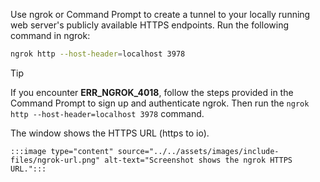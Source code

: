 Use ngrok or Command Prompt to create a tunnel to your locally running web server's publicly available HTTPS endpoints. Run the following command in ngrok:

```bash
ngrok http --host-header=localhost 3978
```

> [!TIP]
> If you encounter **ERR_NGROK_4018**, follow the steps provided in the Command Prompt to sign up and authenticate ngrok. Then run the `ngrok http --host-header=localhost 3978` command.

The window shows the HTTPS URL (https to io).

    :::image type="content" source="../../assets/images/include-files/ngrok-url.png" alt-text="Screenshot shows the ngrok HTTPS URL.":::
